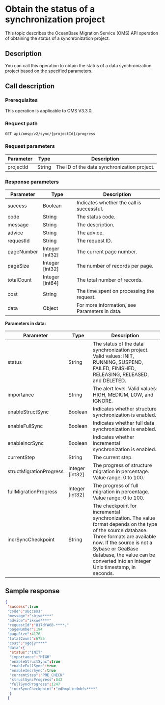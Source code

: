 # Obtain the status of a synchronization project

This topic describes the OceanBase Migration Service (OMS) API operation of obtaining the status of a synchronization project.

## Description

You can call this operation to obtain the status of a data synchronization project based on the specified parameters.

## Call description

### Prerequisites

This operation is applicable to OMS V3.3.0.

### Request path

`GET api/omsp/v2/sync/{projectId}/progress`

### Request parameters

| Parameter |  Type  |                 Description                 |
|-----------|--------|---------------------------------------------|
| projectId | String | The ID of the data synchronization project. |

### Response parameters

| Parameter  |       Type        |                  Description                  |
|------------|-------------------|-----------------------------------------------|
| success    | Boolean           | Indicates whether the call is successful.     |
| code       | String            | The status code.                              |
| message    | String            | The description.                              |
| advice     | String            | The advice.                                   |
| requestId  | String            | The request ID.                               |
| pageNumber | Integer \[int32\] | The current page number.                      |
| pageSize   | Integer \[int32\] | The number of records per page.               |
| totalCount | Integer \[int64\] | The total number of records.                  |
| cost       | String            | The time spent on processing the request.     |
| data       | Object            | For more information, see Parameters in data. |

**Parameters in data:**

|        Parameter        |       Type        |                                                                                                                               Description                                                                                                                               |
|-------------------------|-------------------|------------------------------------------------------------------------------------------------------------------------------|
| status                  | String            | The status of the data synchronization project. Valid values: INIT, RUNNING, SUSPEND, FAILED, FINISHED, RELEASING, RELEASED, and DELETED.                                                                                                                               |
| importance              | String            | The alert level. Valid values: HIGH, MEDIUM, LOW, and IGNORE.                                                                                                                                                                                                           |
| enableStructSync        | Boolean           | Indicates whether structure synchronization is enabled.                                                                                                                                                                                                                 |
| enableFullSync          | Boolean           | Indicates whether full data synchronization is enabled.                                                                                                                                                                                                                 |
| enableIncrSync          | Boolean           | Indicates whether incremental synchronization is enabled.                                                                                                                                                                                                               |
| currentStep             | String            | The current step.                                                                                                                                                                                                                                                       |
| structMigrationProgress | Integer \[int32\] | The progress of structure migration in percentage. Value range: 0 to 100.                                                                                                                                                                                               |
| fullMigrationProgress   | Integer \[int32\] | The progress of full migration in percentage. Value range: 0 to 100.                                                                                                                                                                                                    |
| incrSyncCheckpoint      | String            | The checkpoint for incremental synchronization. The value format depends on the type of the source database. Three formats are available now. If the source is not a Sybase or GeaBase database, the value can be converted into an integer Unix timestamp, in seconds. |

## Sample response

```json
{
 "success":true
 "code":"success"
 "message":"sbjve****"
 "advice":"ikxwe****"
 "requestId":"817dfA6B-****."
 "pageNumber":194
 "pageSize":4176
 "totalCount":6755
 "cost":"xgojy****"
 "data":{
  "status":"INIT"
  "importance":"HIGH"
  "enableStructSync":true
  "enableFullSync":true
  "enableIncrSync":true
  "currentStep":"PRE_CHECK"
  "structSyncProgress":842
  "fullSyncProgress":1247
  "incrSyncCheckpoint":"vdhmpliedmbfs****"
  }
 }
```
